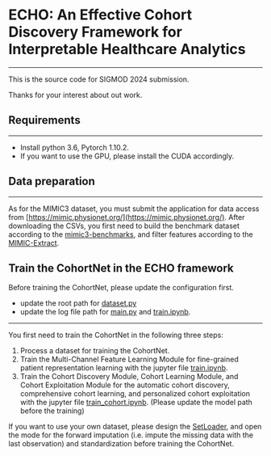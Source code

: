 # ECHO: An Effective Cohort Discovery Framework for Interpretable Healthcare Analytics

----
This is the source code for SIGMOD 2024 submission.

Thanks for your interest about out work.

## Requirements

---
- Install python 3.6, Pytorch 1.10.2.
- If you want to use the GPU, please install the CUDA accordingly.

## Data preparation

---
As for the MIMIC3 dataset, you must submit the application for data access from [https://mimic.physionet.org/](https://mimic.physionet.org/).
After downloading the CSVs, you first need to build the benchmark dataset according to the [mimic3-benchmarks](https://github.com/YerevaNN/mimic3-benchmarks/),
and filter features according to the [MIMIC-Extract](https://github.com/MLforHealth/MIMIC_Extract).

## Train the CohortNet in the ECHO framework

Before training the CohortNet, please update the configuration first. 
- update the root path for [dataset.py](dataset.py)
- update the log file path for [main.py](main.py) and [train.ipynb](train.ipynb).

---
You first need to train the CohortNet in the following three steps:
1. Process a dataset for training the CohortNet.
2. Train the Multi-Channel Feature Learning Module for fine-grained patient representation learning with 
the jupyter file [train.ipynb](train.ipynb).
3. Train the Cohort Discovery Module, Cohort Learning Module, and 
Cohort Exploitation Module for the automatic cohort discovery, comprehensive cohort learning, and personalized cohort 
exploitation with the jupyter file [train_cohort.ipynb](train_cohort.ipynb). (Please update the model path before the training)

If you want to use your own dataset, please design the [SetLoader](dataset.py), and open the mode for the forward 
imputation (i.e. impute the missing data with the last observation) and standardization before training the CohortNet.